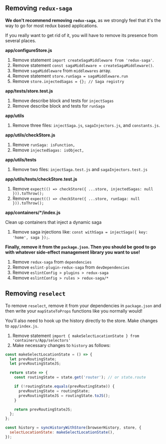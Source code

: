 ## Removing `redux-saga`

**We don't recommend removing `redux-saga`**, as we strongly feel that it's the
way to go for most redux based applications.

If you really want to get rid of it, you will have to remove its presence from several places.

**app/configureStore.js**

1.  Remove statement `import createSagaMiddleware from 'redux-saga'`.
2.  Remove statement `const sagaMiddleware = createSagaMiddleware()`.
3.  Remove `sagaMiddleware` from `middlewares` array.
4.  Remove statement `store.runSaga = sagaMiddleware.run`
5.  Remove `store.injectedSagas = {}; // Saga registry`

**app/tests/store.test.js**

1.  Remove describe block and tests for `injectSagas`
2.  Remove describe block and tests for `runSaga`

**app/utils**

1.  Remove three files: `injectSaga.js`, `sagaInjectors.js`, and `constants.js`.

**app/utils/checkStore.js**

1.  Remove `runSaga: isFunction,`
2.  Remove `injectedSagas: isObject,`

**app/utils/tests**

1.  Remove two files: `injectSaga.test.js` and `sagaInjectors.test.js`

**app/utils/tests/checkStore.test.js**

1.  Remove `expect(() => checkStore({ ...store, injectedSagas: null })).toThrow();`
2.  Remove `expect(() => checkStore({ ...store, runSaga: null })).toThrow();`

**app/containers/\*/index.js**

Clean up containers that inject a dynamic saga

1.  Remove saga injections like: `const withSaga = injectSaga({ key: 'home', saga });`.

**Finally, remove it from the `package.json`. Then you should be good to go with whatever
side-effect management library you want to use!**

1.  Remove `redux-saga` from `dependencies`
2.  Remove `eslint-plugin-redux-saga` from `devDependencies`
3.  Remove `eslintConfig > plugins > redux-saga`
4.  Remove `eslintConfig > rules > redux-saga/*`

## Removing `reselect`

To remove `reselect`, remove it from your dependencies in `package.json` and then write
your `mapStateToProps` functions like you normally would!

You'll also need to hook up the history directly to the store. Make changes to `app/index.js`.

1.  Remove statement `import { makeSelectLocationState } from 'containers/App/selectors'`
2.  Make necessary changes to `history` as follows:

```js
const makeSelectLocationState = () => {
  let prevRoutingState;
  let prevRoutingStateJS;

  return state => {
    const routingState = state.get('router'); // or state.route

    if (!routingState.equals(prevRoutingState)) {
      prevRoutingState = routingState;
      prevRoutingStateJS = routingState.toJS();
    }

    return prevRoutingStateJS;
  };
};

const history = syncHistoryWithStore(browserHistory, store, {
  selectLocationState: makeSelectLocationState(),
});
```
